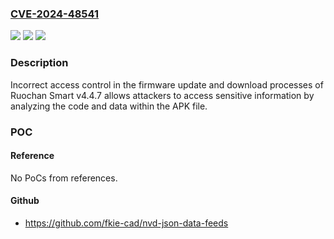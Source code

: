 ### [CVE-2024-48541](https://cve.mitre.org/cgi-bin/cvename.cgi?name=CVE-2024-48541)
![](https://img.shields.io/static/v1?label=Product&message=n%2Fa&color=blue)
![](https://img.shields.io/static/v1?label=Version&message=n%2Fa&color=blue)
![](https://img.shields.io/static/v1?label=Vulnerability&message=n%2Fa&color=brighgreen)

### Description

Incorrect access control in the firmware update and download processes of Ruochan Smart v4.4.7 allows attackers to access sensitive information by analyzing the code and data within the APK file.

### POC

#### Reference
No PoCs from references.

#### Github
- https://github.com/fkie-cad/nvd-json-data-feeds

